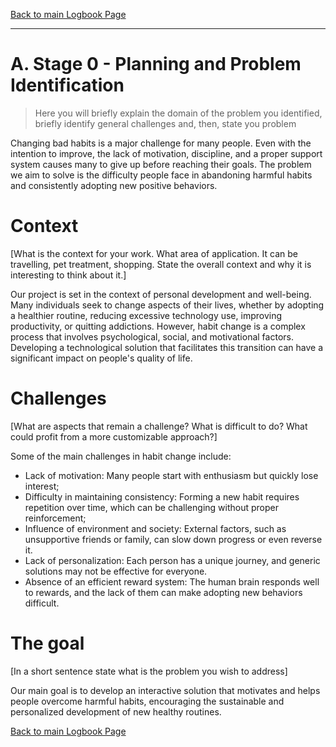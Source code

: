 [Back to main Logbook Page](../hci_logbook.md)

---


# A. Stage 0 - Planning and Problem Identification
>	Here you will briefly explain the domain of the problem you identified, briefly identify general challenges and, then, state you problem

Changing bad habits is a major challenge for many people. Even with the intention to improve, the lack of motivation, discipline, and a proper support system causes many to give up before reaching their goals. The problem we aim to solve is the difficulty people face in abandoning harmful habits and consistently adopting new positive behaviors.

# Context
[What is the context for your work. What area of application. It can be travelling, pet treatment, shopping. State the overall context and why it is interesting to think about it.]

Our project is set in the context of personal development and well-being. Many individuals seek to change aspects of their lives, whether by adopting a healthier routine, reducing excessive technology use, improving productivity, or quitting addictions. However, habit change is a complex process that involves psychological, social, and motivational factors. Developing a technological solution that facilitates this transition can have a significant impact on people's quality of life.

# Challenges
[What are aspects that remain a challenge? What is difficult to do? What could profit from a more customizable approach?]

Some of the main challenges in habit change include:
- Lack of motivation: Many people start with enthusiasm but quickly lose interest;
- Difficulty in maintaining consistency: Forming a new habit requires repetition over time, which can be challenging without proper reinforcement;
- Influence of environment and society: External factors, such as unsupportive friends or family, can slow down progress or even reverse it.
- Lack of personalization: Each person has a unique journey, and generic solutions may not be effective for everyone.
- Absence of an efficient reward system: The human brain responds well to rewards, and the lack of them can make adopting new behaviors difficult.

# The goal
[In a short sentence state what is the problem you wish to address]

Our main goal is to develop an interactive solution that motivates and helps people overcome harmful habits, encouraging the sustainable and personalized development of new healthy routines.

[Back to main Logbook Page](hci_logbook.md)